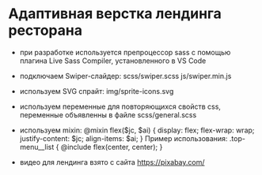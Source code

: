 # Адаптивная верстка лендинга ресторана

- при разработке используется препроцессор sass с помощью плагина Live Sass Compiler, установленного в VS Code
- подключаем Swiper-слайдер:
  scss/swiper.scss
  js/swiper.min.js

- используем SVG спрайт:
  img/sprite-icons.svg
- используем переменные для повторяющихся свойств css, переменные объявленны в файле scss/general.scss
- используем mixin:
  @mixin flex($jc, $ai) {
  display: flex;
  flex-wrap: wrap;
  justify-content: $jc;
  align-items: $ai;
  }
  Пример использования:
  .top-menu\_\_list {
  @include flex(center, center);
  }
- видео для лендинга взято с сайта https://pixabay.com/
